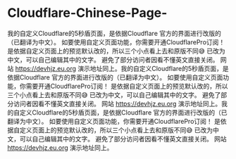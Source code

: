 # Cloudflare-Chinese-Page-
我的自定义Cloudflare的5秒盾页面，是依据Cloudflare 官方的界面进行改版的（已翻译为中文）。 如要使用自定义页面功能，你需要开通CloudflarePro订阅！ 是依据自定义页面上的预览默认改的，所以三个小点看上去和原版不同😅 已改为中文，可以自己编辑其中的文字。 避免了部分访问者因看不懂英文直接关闭。 网站 https://devhjz.eu.org 演示地址同上。我的自定义Cloudflare的5秒盾页面，是依据Cloudflare 官方的界面进行改版的（已翻译为中文）。 如要使用自定义页面功能，你需要开通CloudflarePro订阅！ 是依据自定义页面上的预览默认改的，所以三个小点看上去和原版不同😅 已改为中文，可以自己编辑其中的文字。 避免了部分访问者因看不懂英文直接关闭。 网站 https://devhjz.eu.org 演示地址同上。我的自定义Cloudflare的5秒盾页面，是依据Cloudflare 官方的界面进行改版的（已翻译为中文）。 如要使用自定义页面功能，你需要开通CloudflarePro订阅！ 是依据自定义页面上的预览默认改的，所以三个小点看上去和原版不同😅 已改为中文，可以自己编辑其中的文字。 避免了部分访问者因看不懂英文直接关闭。 网站 https://devhjz.eu.org 演示地址同上。
